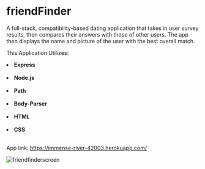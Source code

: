 # friendFinder

A full-stack, compatibility-based dating application that takes in user survey results, then compares their answers with those of other users. The app then displays the name and picture of the user with the best overall match.

This Application Utilizes:
<br>
<li><strong>Express</strong></li><br>
<li><strong>Node.js</strong></li><br>
<li><strong>Path</strong></li><br>
<li><strong>Body-Parser</strong></li><br>
<li><strong>HTML</strong></li><br>
<li><strong>CSS</strong></li><br>

App link: https://immense-river-42003.herokuapp.com/

![friendfinderscreen](https://user-images.githubusercontent.com/25890329/32691964-a2e5f128-c6d5-11e7-96ac-fec6c0869ff9.png)


